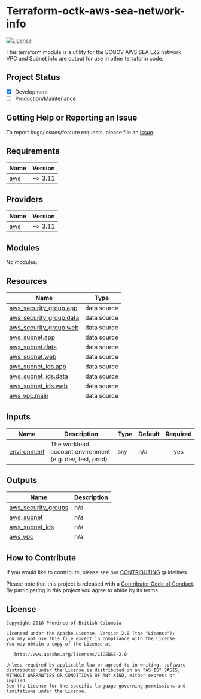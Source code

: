 # Terraform-octk-aws-sea-network-info
[![License](https://img.shields.io/badge/License-Apache%202.0-blue.svg)](./LICENSE)

This terraform module is a utility for the BCGOV AWS SEA LZ2 network. VPC and Subnet info are output for use in other terraform code.

## Project Status

- [x] Development
- [ ] Production/Maintenance

## Getting Help or Reporting an Issue
<!--- Example below, modify accordingly --->
To report bugs/issues/feature requests, please file an [issue](../../issues).

## Requirements

| Name | Version |
|------|---------|
| <a name="requirement_aws"></a> [aws](#requirement\_aws) | ~> 3.11 |

## Providers

| Name | Version |
|------|---------|
| <a name="provider_aws"></a> [aws](#provider\_aws) | ~> 3.11 |

## Modules

No modules.

## Resources

| Name | Type |
|------|------|
| [aws_security_group.app](https://registry.terraform.io/providers/hashicorp/aws/latest/docs/data-sources/security_group) | data source |
| [aws_security_group.data](https://registry.terraform.io/providers/hashicorp/aws/latest/docs/data-sources/security_group) | data source |
| [aws_security_group.web](https://registry.terraform.io/providers/hashicorp/aws/latest/docs/data-sources/security_group) | data source |
| [aws_subnet.app](https://registry.terraform.io/providers/hashicorp/aws/latest/docs/data-sources/subnet) | data source |
| [aws_subnet.data](https://registry.terraform.io/providers/hashicorp/aws/latest/docs/data-sources/subnet) | data source |
| [aws_subnet.web](https://registry.terraform.io/providers/hashicorp/aws/latest/docs/data-sources/subnet) | data source |
| [aws_subnet_ids.app](https://registry.terraform.io/providers/hashicorp/aws/latest/docs/data-sources/subnet_ids) | data source |
| [aws_subnet_ids.data](https://registry.terraform.io/providers/hashicorp/aws/latest/docs/data-sources/subnet_ids) | data source |
| [aws_subnet_ids.web](https://registry.terraform.io/providers/hashicorp/aws/latest/docs/data-sources/subnet_ids) | data source |
| [aws_vpc.main](https://registry.terraform.io/providers/hashicorp/aws/latest/docs/data-sources/vpc) | data source |

## Inputs

| Name | Description | Type | Default | Required |
|------|-------------|------|---------|:--------:|
| <a name="input_environment"></a> [environment](#input\_environment) | The workload account environment (e.g. dev, test, prod) | `any` | n/a | yes |

## Outputs

| Name | Description |
|------|-------------|
| <a name="output_aws_security_groups"></a> [aws\_security\_groups](#output\_aws\_security\_groups) | n/a |
| <a name="output_aws_subnet"></a> [aws\_subnet](#output\_aws\_subnet) | n/a |
| <a name="output_aws_subnet_ids"></a> [aws\_subnet\_ids](#output\_aws\_subnet\_ids) | n/a |
| <a name="output_aws_vpc"></a> [aws\_vpc](#output\_aws\_vpc) | n/a |



## How to Contribute
<!--- Example below, modify accordingly --->
If you would like to contribute, please see our [CONTRIBUTING](./CONTRIBUTING.md) guidelines.

Please note that this project is released with a [Contributor Code of Conduct](./CODE_OF_CONDUCT.md). 
By participating in this project you agree to abide by its terms.


## License
<!--- Example below, modify accordingly --->
    Copyright 2018 Province of British Columbia

    Licensed under the Apache License, Version 2.0 (the "License");
    you may not use this file except in compliance with the License.
    You may obtain a copy of the License at

       http://www.apache.org/licenses/LICENSE-2.0

    Unless required by applicable law or agreed to in writing, software
    distributed under the License is distributed on an "AS IS" BASIS,
    WITHOUT WARRANTIES OR CONDITIONS OF ANY KIND, either express or implied.
    See the License for the specific language governing permissions and
    limitations under the License.
